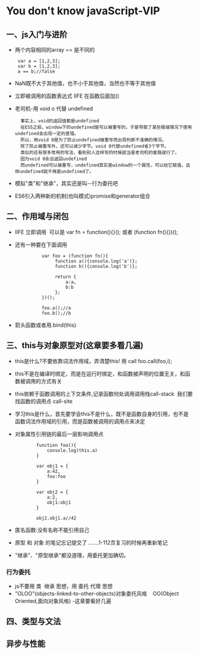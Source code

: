 # You don't know javaScript-VIP #

## 一、js入门与进阶 ##

- 两个内容相同的array == 是不同的

       var a = [1,2,3];
       var b = [1,2,3];
       a == b;//false
       
- NaN既不大于其他值，也不小于其他值，当然也不等于其他值

- 立即被调用的函数表达式 IIFE 在函数后面加()

- 老司机-用 void o 代替 undefined

        事实上，void的返回值都是undefined
        在ES5之前，window下的undefined是可以被重写的，于是导致了某些极端情况下使用undefined会出现一定的差错。
        所以，用void 0是为了防止undefined被重写而出现判断不准确的情况。
        除了防止被重写外，还可以减少字节。void 0代替undefined省3个字节。
        类似的还有很多常用的写法，看到别人这样写的时候就当是老司机的套路就行了。
        因为void 0永远返回undefined
        而undefined可以被重写，undefined其实是window的一个属性，可以给它赋值，这样undefined就不再是undefined了。
        
- 模拟"类"和"继承"，其实还是叫--行为委托吧

- ES6引入两种新的机制(也叫模式)promise和generator组合

## 二、作用域与闭包 ##

- IIFE 立即调用  可以是 var fn = function(){}(); 或者 (function fn(){})();
- 还有一种要在下面调用
  
                var foo = (function fn(){
                     function a(){console.log('a')};
                     function b(){console.log('b')};

                     return {
                         a:a,
                         b:b
                     };     
                })();

                foo.a();//a
                foo.b();//b
  
- 箭头函数或者用.bind(this)
  
## 三、this与对象原型对(这章要多看几遍) ##
  
- this是什么?不要依靠词法作用域，弄清楚this! 用 call  foo.call(foo,i);
- this不是在编译时绑定，而是在运行时绑定，和函数被声明的位置无关，和函数被调用的方式有关
- this依赖于函数调用的上下文条件,记录函数何处调用调用栈call-stack  我们要找函数的调用点 call-site
- 学习this是什么，首先要学会this不是什么，既不是函数自身的引用，也不是函数词法作用域的引用，而是函数被调用的调用点来决定

- 对象属性引用链的最后一层影响调用点

              function foo(){
                  console.log(this.a)
              }

              var obj1 = {
                  a:42,
                  foo:foo
              }

              var obj2 = {
                  a:2,
                  obj1:obj1
              }

              obj2.obj1.a//42

- 匿名函数:没有名称不能引用自己

- 原型 和 对象 的笔记忘记提交了 .......1-112页复习的时候再重新笔记

- "继承"、"原型继承"都没道理，用委托更加确切。

### 行为委托 ###

- js不要用 类  继承 思想，用 委托 代理 思想
- "OLOO"(objects-linked-to-other-objects)对象委托风格     OO(Object Oriented,面向对象风格)
-这章要看好几遍

## 四、类型与文法 ##

## 异步与性能 ##
